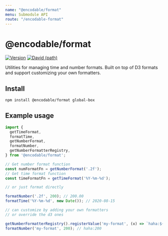 ```yaml
---
name: "@encodable/format"
menu: Submodule API
route: "/encodable-format"
---
```


# @encodable/format

[![Version](https://img.shields.io/npm/v/@encodable/format.svg?style=flat)](https://img.shields.io/npm/v/@encodable/format.svg?style=flat)
[![David (path)](https://img.shields.io/david/kristw/encodable.svg?path=packages%2Fencodable-format&style=flat-square)](https://david-dm.org/kristw/encodable?path=packages/encodable-format)

Utilities for managing time and number formats.
Built on top of D3 formats and support customizing your own formatters.

## Install

```sh
npm install @encodable/format global-box
```

## Example usage

```ts
import {
  getTimeFormat,
  formatTime,
  getNumberFormat,
  formatNumber,
  getNumberFormatterRegistry,
} from '@encodable/format';

// Get number format function
const numFormatFn = getNumberFormat('.2f');
// Get time format function
const timeFormatFn = getTimeFormat('%Y-%m-%d');

// or just format directly

formatNumber('.2f', 200); // 200.00
formatTime('%Y-%m-%d', new Date()); // 2020-08-15

// can customize by adding your own formatters
// or override the d3 ones

getNumberFormatterRegistry().registerValue('my-format', (x) => `haha:${x}`);
formatNumber('my-format', 200); // haha:200

```
